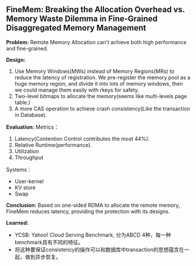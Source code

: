 ## FineMem: Breaking the Allocation Overhead vs. Memory Waste Dilemma in Fine-Grained Disaggregated Memory Management
**Problem:** 
Remote Memory Allocation can't achieve both high performance and fine-grained. 

**Design:** 
1. Use Memory Windows(MWs) instead of Memory Regions(MRs) to reduce the latency of registration. We pre-register the memory pool as a huge memory region, and divide it into lots of memory windows, then we could manage them easily with rkeys for safety.
2. Two-level bitmaps to allocate the memory(seems like multi-levels page table.)
3. A more CAS operation to achieve crash consistency(Like the transaction in Database).

**Evaluation:**
Metrics：
1. Latency(Contention Control contributes the most 44%).
2. Relative Runtime(performance).
3. Utilization
4. Throughput

Systems：
- User-kernel
- KV store
- Swap

**Conclusion:**
Based on one-sided RDMA to allocate the remote memory, FineMem reduces latency, providing the protection with its designs.

**Learned:**
- YCSB: Yahoo! Cloud Serving Benchmark, 分为ABCD 4种，每一种benchmark具有不同的特征。 
- 将这种要保证consistency的操作可以和数据库中transaction的思想蕴含在一起，做到异步恢复。

